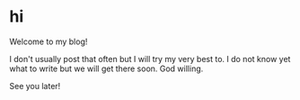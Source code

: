 # hi

Welcome to my blog!

I don't usually post that often but I will try my very best to. I do not know yet what to write but we will get there soon. God willing.

See you later!
